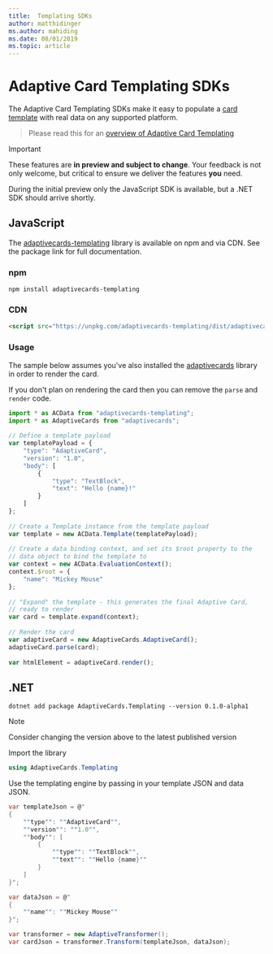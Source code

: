 ```yaml
---
title:  Templating SDKs
author: matthidinger
ms.author: mahiding
ms.date: 08/01/2019
ms.topic: article
---
```


# Adaptive Card Templating SDKs

The Adaptive Card Templating SDKs make it easy to populate a [card template](language.md) with real data on any supported platform.

> Please read this for an [overview of Adaptive Card Templating](index.md)

> [!IMPORTANT] 
> 
> These features are **in preview and subject to change**. Your feedback is not only welcome, but  critical to ensure we deliver the features **you** need.
> 
> During the initial preview only the JavaScript SDK is available, but a .NET SDK should arrive shortly.

## JavaScript

The [adaptivecards-templating](https://www.npmjs.com/package/adaptivecards-templating) library is available on npm and via CDN. See the package link for full documentation.

### npm

```console
npm install adaptivecards-templating
```

### CDN

```html
<script src="https://unpkg.com/adaptivecards-templating/dist/adaptivecards-templating.min.js"></script>
``` 

### Usage

The sample below assumes you've also installed the [adaptivecards](https://www.npmjs.com/package/adaptivecards) library in order to render the card. 

If you don't plan on rendering the card then you can remove the `parse` and `render` code. 

```js
import * as ACData from "adaptivecards-templating";
import * as AdaptiveCards from "adaptivecards";
 
// Define a template payload
var templatePayload = {
    "type": "AdaptiveCard",
    "version": "1.0",
    "body": [
        {
            "type": "TextBlock",
            "text": "Hello {name}!"
        }
    ]
};
 
// Create a Template instamce from the template payload
var template = new ACData.Template(templatePayload);
 
// Create a data binding context, and set its $root property to the
// data object to bind the template to
var context = new ACData.EvaluationContext();
context.$root = {
    "name": "Mickey Mouse"
};
 
// "Expand" the template - this generates the final Adaptive Card,
// ready to render
var card = template.expand(context);
 
// Render the card
var adaptiveCard = new AdaptiveCards.AdaptiveCard();
adaptiveCard.parse(card);
 
var htmlElement = adaptiveCard.render();
```

## .NET 

```console
dotnet add package AdaptiveCards.Templating --version 0.1.0-alpha1
```

> [!NOTE]
>
> Consider changing the version above to the latest published version

Import the library 

```cs
using AdaptiveCards.Templating
```

Use the templating engine by passing in your template JSON and data JSON.

```cs
var templateJson = @"
{
    ""type"": ""AdaptiveCard"",
    ""version"": ""1.0"",
    ""body"": [
        {
            ""type"": ""TextBlock"",
            ""text"": ""Hello {name}""
        }
    ]
}";

var dataJson = @"
{
    ""name"": ""Mickey Mouse""
}";

var transformer = new AdaptiveTransformer();
var cardJson = transformer.Transform(templateJson, dataJson);
```
